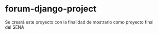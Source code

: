 # forum-django-project
 Se creará este proyecto con la finalidad de mostrarlo como proyecto final del SENA
